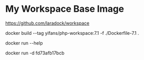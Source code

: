 # My Workspace Base Image

https://github.com/laradock/workspace

docker build --tag yifans/php-workspace:7.1 -f ./Dockerfile-7.1 .

docker run --help

docker run -d fd73afb17bcb
